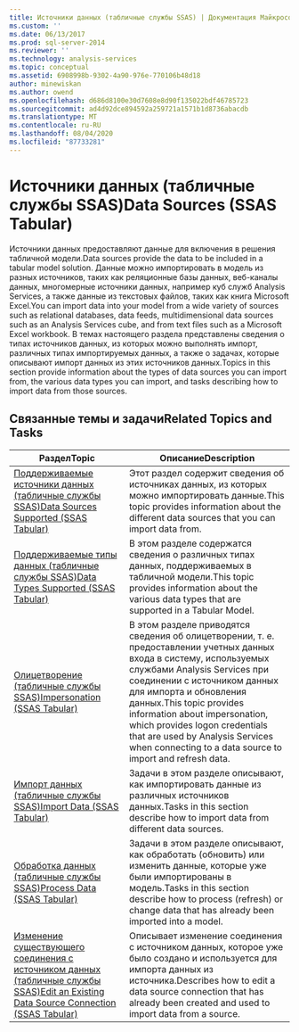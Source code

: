 ```yaml
---
title: Источники данных (табличные службы SSAS) | Документация Майкрософт
ms.custom: ''
ms.date: 06/13/2017
ms.prod: sql-server-2014
ms.reviewer: ''
ms.technology: analysis-services
ms.topic: conceptual
ms.assetid: 6908998b-9302-4a90-976e-770106b48d18
author: minewiskan
ms.author: owend
ms.openlocfilehash: d686d8100e30d7608e8d90f135022bdf46785723
ms.sourcegitcommit: ad4d92dce894592a259721a1571b1d8736abacdb
ms.translationtype: MT
ms.contentlocale: ru-RU
ms.lasthandoff: 08/04/2020
ms.locfileid: "87733281"
---
```

# <a name="data-sources-ssas-tabular"></a><span data-ttu-id="367fb-102">Источники данных (табличные службы SSAS)</span><span class="sxs-lookup"><span data-stu-id="367fb-102">Data Sources (SSAS Tabular)</span></span>
  <span data-ttu-id="367fb-103">Источники данных предоставляют данные для включения в решения табличной модели.</span><span class="sxs-lookup"><span data-stu-id="367fb-103">Data sources provide the data to be included in a tabular model solution.</span></span> <span data-ttu-id="367fb-104">Данные можно импортировать в модель из разных источников, таких как реляционные базы данных, веб-каналы данных, многомерные источники данных, например куб служб Analysis Services, а также данные из текстовых файлов, таких как книга Microsoft Excel.</span><span class="sxs-lookup"><span data-stu-id="367fb-104">You can import data into your model from a wide variety of sources such as relational databases, data feeds, multidimensional data sources such as an Analysis Services cube, and from text files such as a Microsoft Excel workbook.</span></span> <span data-ttu-id="367fb-105">В темах настоящего раздела представлены сведения о типах источников данных, из которых можно выполнять импорт, различных типах импортируемых данных, а также о задачах, которые описывают импорт данных из этих источников данных.</span><span class="sxs-lookup"><span data-stu-id="367fb-105">Topics in this section provide information about the types of data sources you can import from, the various data types you can import, and tasks describing how to import data from those sources.</span></span>  
  
## <a name="related-topics-and-tasks"></a><span data-ttu-id="367fb-106">Связанные темы и задачи</span><span class="sxs-lookup"><span data-stu-id="367fb-106">Related Topics and Tasks</span></span>  
  
|<span data-ttu-id="367fb-107">Раздел</span><span class="sxs-lookup"><span data-stu-id="367fb-107">Topic</span></span>|<span data-ttu-id="367fb-108">Описание</span><span class="sxs-lookup"><span data-stu-id="367fb-108">Description</span></span>|  
|-----------|-----------------|  
|[<span data-ttu-id="367fb-109">Поддерживаемые источники данных (табличные службы SSAS)</span><span class="sxs-lookup"><span data-stu-id="367fb-109">Data Sources Supported &#40;SSAS Tabular&#41;</span></span>](tabular-models/data-sources-supported-ssas-tabular.md)|<span data-ttu-id="367fb-110">Этот раздел содержит сведения об источниках данных, из которых можно импортировать данные.</span><span class="sxs-lookup"><span data-stu-id="367fb-110">This topic provides information about the different data sources that you can import data from.</span></span>|  
|[<span data-ttu-id="367fb-111">Поддерживаемые типы данных (табличные службы SSAS)</span><span class="sxs-lookup"><span data-stu-id="367fb-111">Data Types Supported &#40;SSAS Tabular&#41;</span></span>](tabular-models/data-types-supported-ssas-tabular.md)|<span data-ttu-id="367fb-112">В этом разделе содержатся сведения о различных типах данных, поддерживаемых в табличной модели.</span><span class="sxs-lookup"><span data-stu-id="367fb-112">This topic provides information about the various data types that are supported in a Tabular Model.</span></span>|  
|[<span data-ttu-id="367fb-113">Олицетворение (табличные службы SSAS)</span><span class="sxs-lookup"><span data-stu-id="367fb-113">Impersonation &#40;SSAS Tabular&#41;</span></span>](tabular-models/impersonation-ssas-tabular.md)|<span data-ttu-id="367fb-114">В этом разделе приводятся сведения об олицетворении, т. е. предоставлении учетных данных входа в систему, используемых службами Analysis Services при соединении с источником данных для импорта и обновления данных.</span><span class="sxs-lookup"><span data-stu-id="367fb-114">This topic provides information about impersonation, which provides logon credentials that are used by Analysis Services when connecting to a data source to import and refresh data.</span></span>|  
|[<span data-ttu-id="367fb-115">Импорт данных (табличные службы SSAS)</span><span class="sxs-lookup"><span data-stu-id="367fb-115">Import Data &#40;SSAS Tabular&#41;</span></span>](import-data-ssas-tabular.md)|<span data-ttu-id="367fb-116">Задачи в этом разделе описывают, как импортировать данные из различных источников данных.</span><span class="sxs-lookup"><span data-stu-id="367fb-116">Tasks in this section describe how to import data from different data sources.</span></span>|  
|[<span data-ttu-id="367fb-117">Обработка данных (табличные службы SSAS)</span><span class="sxs-lookup"><span data-stu-id="367fb-117">Process Data &#40;SSAS Tabular&#41;</span></span>](process-data-ssas-tabular.md)|<span data-ttu-id="367fb-118">Задачи в этом разделе описывают, как обработать (обновить) или изменить данные, которые уже были импортированы в модель.</span><span class="sxs-lookup"><span data-stu-id="367fb-118">Tasks in this section describe how to process (refresh) or change data that has already been imported into a model.</span></span>|  
|[<span data-ttu-id="367fb-119">Изменение существующего соединения с источником данных (табличные службы SSAS)</span><span class="sxs-lookup"><span data-stu-id="367fb-119">Edit an Existing Data Source Connection &#40;SSAS Tabular&#41;</span></span>](edit-an-existing-data-source-connection-ssas-tabular.md)|<span data-ttu-id="367fb-120">Описывает изменение соединения с источником данных, которое уже было создано и используется для импорта данных из источника.</span><span class="sxs-lookup"><span data-stu-id="367fb-120">Describes how to edit a data source connection that has already been created and used to import data from a source.</span></span>|  
  
  
